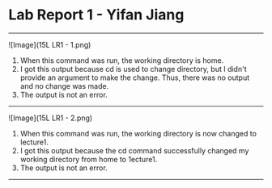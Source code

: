 # Lab Report 1 - Yifan Jiang
---

![Image](15L LR1 - 1.png)
1. When this command was run, the working directory is home. 
2. I got this output because cd is used to change directory, but I didn't provide an argument to make the change. Thus, there was no output and no change was made. 
3. The output is not an error. 

---

![Image](15L LR1 - 2.png)
1. When this command was run, the working directory is now changed to lecture1.
2. I got this output because the cd command successfully changed my working directory from home to 1ecture1.
3. The output is not an error.

---


